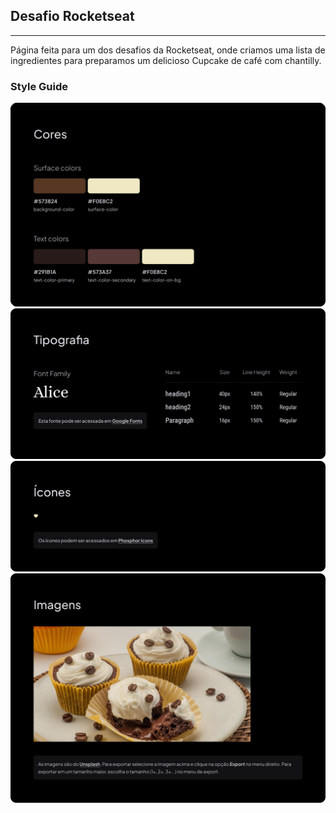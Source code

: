 ## Desafio Rocketseat
---
Página feita para um dos desafios da Rocketseat,
onde criamos uma lista de ingredientes para preparamos um delicioso Cupcake de café com chantilly.

### Style Guide
![Cores](assets/Cores.jpg)
![Tipografia](assets/Tipografia.jpg)
![Icone](assets/Ícones.jpg)
![imagem](assets/Imagens.jpg)